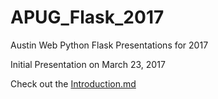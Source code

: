 # APUG_Flask_2017
Austin Web Python Flask Presentations for 2017

Initial Presentation on March 23, 2017

Check out the [Introduction.md](https://github.com/apug-flask-2017/APUG_Flask_2017/blob/master/Introduction.md)


